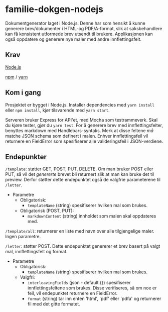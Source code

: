 # familie-dokgen-nodejs
Dokumentgenerator laget i Node.js. Denne har som hensikt å kunne generere brev/dokumenter i HTML-og PDF/A-format, slik at saksbehandlere kan få konsistent utformede brev utsendt til brukere. Applikasjonen kan også oppdatere og generere nye maler med andre innflettingsfelt.

## Krav
[Node.js](https://nodejs.org/)

[npm](https://www.npmjs.com/) / [yarn](https://yarnpkg.com/)

## Kom i gang
Prosjektet er bygget i Node.js. Installer dependencies med `yarn install` eller `npm install`, kjør tilsvarende med `yarn start`.

Serveren bruker Express for API'et, med Mocha som testrammeverk. Skal du kjøre tester, gjør du `yarn test`. For å generere brev med innflettingsfelter, benyttes markdown med Handlebars-syntaks. Merk at disse feltene _må_ matche JSON schema som definert i malen. Enhver innflettingsfeil vil returnere en FieldError som spesifiserer alle valideringsfeil i JSON-verdiene.

## Endepunkter
`/template`: støtter GET, POST, PUT, DELETE. Om man bruker POST eller PUT, så vil det _genererte_ brevet bli returnert slik at man kan bruke det til preview. Derfor støtter dette endepunktet også de valgfrie parameterene til `/letter`.
* Parametre
  * Obligatorisk: 
    * `templateName` (string) spesifiserer hvilken mal som brukes.
  * Obligatorisk (POST, PUT): 
    * `markdownContent` (string) innholdet som malen skal oppdateres med.

`/template/all`: returnerer en liste med navn over alle tilgjengelige maler. Ingen parametre.

`/letter`: støtter POST. Dette endepunktet genererer et brev basert på valgt mal, innflettingsfelt og format.

* Parametre
  * Obligatorisk: 
    * `templateName` (string) spesifiserer hvilken mal som brukes.
  * Valgfri: 
    * `interleavingFields` (json - default {}) spesifiserer innflettingsfeltene som brukes. Disse verifiseres, så om noe er feil, vil endepunktet returnere en FieldError. 
    * `format` (string) tar inn enten 'html', 'pdf' eller 'pdfa' og returnerer fil med det gitte formatet.
